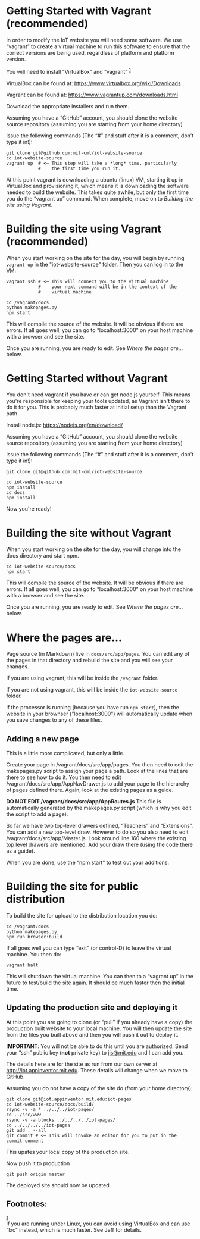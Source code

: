 # Getting Started with Vagrant (recommended)

In order to modify the IoT website you will need some software. We use
“vagrant” to create a virtual machine to run this software to ensure
that the correct versions are being used, regardless of platform and
platform version.

You will need to install “VirtualBox” and “vagrant” <sup><a id="fnr.1" class="footref" href="#fn.1">1</a></sup>

VirtualBox can be found at:
<https://www.virtualbox.org/wiki/Downloads>

Vagrant can be found at: <https://www.vagrantup.com/downloads.html>

Download the appropriate installers and run them.

Assuming you have a “GitHub” account, you should clone the website
source repository (assuming you are starting from your home directory)

Issue the following commands (The “#” and stuff after it is a comment,
don't type it in!):

    git clone git@github.com:mit-cml/iot-website-source
    cd iot-website-source
    vagrant up  # <– This step will take a *long* time, particularly
                #    the first time you run it.

At this point vagrant is downloading a ubuntu (linux) VM, starting it up
in VirtualBox and provisioning it, which means it is downloading the
software needed to build the website. This takes quite awhile, but only
the first time you do the “vagrant up” command. When complete, move on to *Building the site using Vagrant.*

# Building the site using Vagrant (recommended)

When you start working on the site for the day, you will begin by running `vagrant up` in the "iot-website-source" folder. Then you can log in to the VM:

    vagrant ssh # <– This will connect you to the virtual machine
                #    your next command will be in the context of the
                #    virtual machine

    cd /vagrant/docs
    python makepages.py
    npm start

This will compile the source of the website. It will be obvious if there
are errors. If all goes well, you can go to “localhost:3000” on your
host machine with a browser and see the site.

Once you are running, you are ready to edit. See *Where the pages are&#x2026;* below.

# Getting Started without Vagrant

You don't need vagrant if you have or can get node.js yourself. This means you're responsible for keeping your tools updated, as Vagrant isn't there to do it for you. This is probably much faster at initial setup than the Vagrant path.

Install node.js: <https://nodejs.org/en/download/>

Assuming you have a “GitHub” account, you should clone the website
source repository (assuming you are starting from your home directory)

Issue the following commands (The “#” and stuff after it is a comment,
don't type it in!):

    git clone git@github.com:mit-cml/iot-website-source

    cd iot-website-source
    npm install
    cd docs
    npm install

Now you're ready!

# Building the site without Vagrant

When you start working on the site for the day, you will change into the docs directory and start npm.

    cd iot-website-source/docs
    npm start

This will compile the source of the website. It will be obvious if there are errors. If all goes well, you can go to “localhost:3000” on your host machine with a browser and see the site.

Once you are running, you are ready to edit. See *Where the pages are&#x2026;* below.

# Where the pages are&#x2026;

Page source (in Markdown) live in `docs/src/app/pages`. You can
edit any of the pages in that directory and rebuild the site and you
will see your changes.

If you are using vagrant, this will be inside the `/vagrant` folder.

If you are not using vagrant, this will be inside the `iot-website-source` folder.

If the processor is running (because you have run `npm start`), then the website in your brownser ("localhost:3000") will automatically update when you save changes to any of these files.

## Adding a new page

This is a little more complicated, but only a little.

Create your page in /vagrant/docs/src/app/pages. You then need to edit
the makepages.py script to assign your page a path. Look at the lines
that are there to see how to do it. You then need to edit
/vagrant/docs/src/app/AppNavDrawer.js to add your page to the
hierarchy of pages defined there. Again, look at the existing pages as
a guide.

**DO NOT EDIT /vagrant/docs/src/app/AppRoutes.js** This file is
 automatically generated by the makepages.py script (which is why you
 edit the script to add a page).

So far we have two top-level drawers defined, “Teachers” and
“Extensions”. You can add a new top-level draw. However to do so you
also need to edit /vagrant/docs/src/app/Master.js. Look around line
160 where the existing top level drawers are mentioned. Add your draw
there (using the code there as a guide).

When you are done, use the “npm start” to test out your additions.

# Building the site for public distribution

To build the site for upload to the distribution location you do:

    cd /vagrant/docs
    python makepages.py
    npm run browser:build

If all goes well you can type “exit” (or control-D) to leave the virtual
machine. You then do:

    vagrant halt

This will shutdown the virtual machine. You can then to a “vagrant up”
in the future to test/build the site again. It should be much faster
then the initial time.

## Updating the production site and deploying it

At this point you are going to clone (or “pull” if you already have a
copy) the production built website to your local machine. You will
then update the site from the files you built above and then you will
push it out to deploy it.

**IMPORTANT**: You will not be able to do this until you are authorized.
Send your “ssh” public key (**not** private key) to jis@mit.edu and I can
add you.

The details here are for the site as run from our own server at
<http://iot.appinventor.mit.edu>. These details will change when we
move to GitHub.

Assuming you do not have a copy of the site do (from your home
directory):

    git clone git@iot.appinventor.mit.edu:iot-pages
    cd iot-website-source/docs/build/
    rsync -v -a * ../../../iot-pages/
    cd ../src/www
    rsync -v -a blocks ../../../../iot-pages/
    cd ../../../../iot-pages
    git add . --all
    git commit # <– This will invoke an editor for you to put in the commit comment

This upates your local copy of the production site.

Now push it to production

    git push origin master

The deployed site should now be updated.



<div id="footnotes">
<h2 class="footnotes">Footnotes: </h2>
<div id="text-footnotes">

<div class="footdef"><sup><a id="fn.1" class="footnum" href="#fnr.1">1</a></sup> <div class="footpara">If you are running under Linux, you can avoid using VirtualBox and can
use “lxc” instead, which is much faster. See Jeff for details.</div></div>


</div>
</div>
